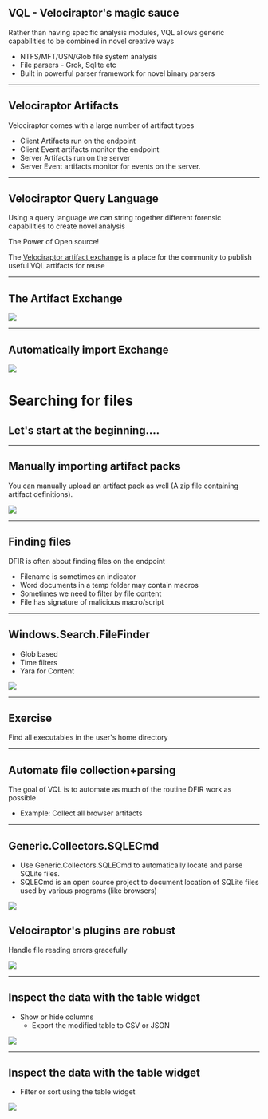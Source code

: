 
<!-- .slide: class="content" -->
## VQL - Velociraptor's magic sauce

Rather than having specific analysis modules, VQL allows generic capabilities to be combined in novel creative ways
* NTFS/MFT/USN/Glob file system analysis
* File parsers - Grok, Sqlite etc
* Built in powerful parser framework for novel binary parsers


---

<!-- .slide: class="content" -->

## Velociraptor Artifacts
Velociraptor comes with a large number of artifact types
* Client Artifacts run on the endpoint
* Client Event artifacts monitor the endpoint
* Server Artifacts run on the server
* Server Event artifacts monitor for events on the server.

---


<!-- .slide: class="content" -->

## Velociraptor Query Language

Using a query language we can string together different forensic
capabilities to create novel analysis

The Power of Open source!

The [Velociraptor artifact
exchange](https://docs.velociraptor.app/exchange/) is a place for the
community to publish useful VQL artifacts for reuse

---

<!-- .slide: class="full_screen_diagram" -->
## The Artifact Exchange

![](/modules/artifacts_and_vql_intro/artifact-exchange.png)


---

<!-- .slide: class="full_screen_diagram" -->
## Automatically import Exchange

![](/modules/artifacts_and_vql_intro/import-exchange.png)

<!-- .slide: class="title" -->
# Searching for files
## Let's start at the beginning….

---

<!-- .slide: class="content small-font" -->

## Manually importing artifact packs

You can manually upload an artifact pack as well (A zip file
containing artifact definitions).

![](/modules/artifacts_and_vql_intro/import_pack.png)

---

<!-- .slide: class="content" -->
## Finding files

DFIR is often about finding files on the endpoint
* Filename is sometimes an indicator
* Word documents in a temp folder may contain macros
* Sometimes we need to filter by file content
* File has signature of malicious macro/script


---


<!-- .slide: class="content" -->
## Windows.Search.FileFinder

<div class="container">
<div class="col">

* Glob based
* Time filters
* Yara for Content

</div>
<div class="col">

![](/modules/artifacts_and_vql_intro/file-finder-args.png)

</div>
</div>

---


<!-- .slide: class="content" -->
## Exercise

Find all executables in the user's home directory

---


<!-- .slide: class="content" -->
## Automate file collection+parsing

The goal of VQL is to automate as much of the routine DFIR work as possible

* Example: Collect all browser artifacts

---


<!-- .slide: class="content small-font" -->
## Generic.Collectors.SQLECmd

* Use Generic.Collectors.SQLECmd to automatically locate and parse SQLite files.
* SQLECmd is an open source project to document location of SQLite files
used by various programs (like browsers)

![](/modules/artifacts_and_vql_intro/sqlite-parsing.png)


<!-- .slide: class="content" -->
## Velociraptor's plugins are robust

Handle file reading errors gracefully

![](/modules/artifacts_and_vql_intro/sqlite-error-recovery.png)

---

<!-- .slide: class="content small-font" -->
## Inspect the data with the table widget
* Show or hide columns
    * Export the modified table to CSV or JSON

![](/modules/artifacts_and_vql_intro/hide-columns.png)

---

<!-- .slide: class="content small-font" -->
## Inspect the data with the table widget
* Filter or sort using the table widget

![](/modules/artifacts_and_vql_intro/filtering_tables.png)
